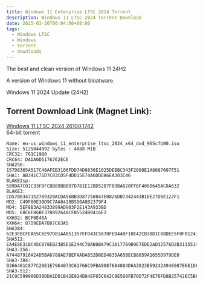 ```yaml
---
title: Windows 11 Enterprise LTSC 2024 Torrent
description: Windows 11 LTSC 2024 Torrent Download
date: 2025-03-26T00:04:00+08:00
tags:
  - Windows LTSC
  - Windows
  - torrent
  - downloads
---
```

The best and clean version of Windows 11 24H2

A version of Windows 11 without bloatware.

Windows 11 2024 Update (24H2)

## Torrent Download Link (Magnet Link):

[Windows 11 LTSC 2024 26100.1742](magnet:?xt=urn:btih:e6153168671baaf17aef71584d194147033180fd)\
64-bit torrent

```
Name: en-us_windows_11_enterprise_ltsc_2024_x64_dvd_965cfb00.iso
Size: 5125844992 bytes : 4888 MiB
CRC32: 761C1980
CRC64: DADA0D5176762ECE
SHA256: 157D8365A517C40AFEB3106FDD74D0836E1025DEBBC343F2080E1A8687607F51
SHA1: AB341C71D7C83CD5F4DD15E74A6DDDA6EA303C46
BLAKE2sp: 589DA7C01C33F0FCBB89BBB97D7B1E12BD52B7F03BA020FF0F406B645AC8A632
BLAKE3: CD57B0347152789320ACDA56BB3D87758847E0826DB7342443B1DE27D5E122F1
MD2: C49F80E39D9C7AA8428B5D0A8B2379F4
MD4: 5EF8B3A24833899AD903F2E143A933BD
MD5: 60C6F86BF378892648CFB5524B9416E2
XXH32: BCF0E45A
XXH64: 87D9EDA7B87C63A5
SHA384: 62E3EBCFEA55C6E97D81AA851357EFD43C5878FED44BF10E42CB30D1C88DEE5F0F012430DB66CA873F7BDF04B2AD27D6
SHA512: EA4E8E31BC45C078EB23B5E1E294C7BAB0BA79C1A17769B9E7EDE2AD32576D2B31355196F7CE39DB8075A115D0464E7D70395B95A6AE6086A45C1F7E85E8E112
SHA3-256: A74487916A24D5BA6788AE7BEFAADA852D0ED4635A65BECB8059A1655D979DE0
SHA3-384: 0266481C877C29E1E7964073C61766C9FBA9087684884D6A3023B592424946987E6E1DF95EC1E1723D93074FFA37BB98
SHA3-512: 21C9C599906D38DDA1D01B42E924D84EF65C642C9E560FB76D72F4E76FD8B25742EC5BFE62893E5240E1440A72E606AFAD3F495F3A97361A9A3A524B349F01DA
```